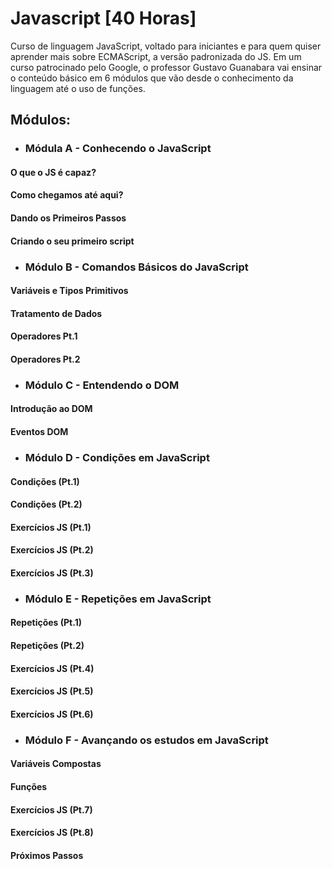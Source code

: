 # Javascript [40 Horas]

Curso de linguagem JavaScript, voltado para iniciantes e para quem quiser aprender mais sobre ECMAScript, a versão padronizada do JS. Em um curso patrocinado pelo Google, o professor Gustavo Guanabara vai ensinar o conteúdo básico em 6 módulos que vão desde o conhecimento da linguagem até o uso de funções.

## Módulos:
- ### Módula A - Conhecendo o JavaScript
#### O que o JS é capaz?
#### Como chegamos até aqui?
#### Dando os Primeiros Passos
#### Criando o seu primeiro script
- ### Módulo B - Comandos Básicos do JavaScript
#### Variáveis e Tipos Primitivos
#### Tratamento de Dados
#### Operadores Pt.1
#### Operadores Pt.2
- ### Módulo C - Entendendo o DOM
#### Introdução ao DOM
#### Eventos DOM
- ### Módulo D - Condições em JavaScript
#### Condições (Pt.1)
#### Condições (Pt.2)
#### Exercícios JS (Pt.1)
#### Exercícios JS (Pt.2)
#### Exercícios JS (Pt.3)
- ### Módulo E - Repetições em JavaScript
#### Repetições (Pt.1)
#### Repetições (Pt.2)
#### Exercícios JS (Pt.4)
#### Exercícios JS (Pt.5)
#### Exercícios JS (Pt.6)
- ### Módulo F - Avançando os estudos em JavaScript
#### Variáveis Compostas
#### Funções
#### Exercícios JS (Pt.7)
#### Exercícios JS (Pt.8)
#### Próximos Passos
